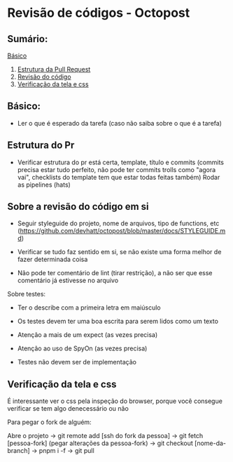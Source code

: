 # Revisão de códigos - Octopost 

## Sumário:

[Básico](#basico)

1.  [Estrutura da Pull Request](#estrutura-de-pr)
2.  [Revisão do código](#revisao-do-pr)
3.  [Verificação da tela e css](#verificacao-visual)

<a name="basico"></a>

<a name="estrutura-de-pr"></a>
<a name="revisao-do-pr"></a>
<a name="verificacao-visual"></a>

## Básico:

- Ler o que é esperado da tarefa (caso não saiba sobre o que é a tarefa)

## Estrutura do Pr

- Verificar estrutura do pr está certa, template, título e commits (commits precisa estar tudo perfeito, não pode ter commits trolls como "agora vai", checklists do template tem que estar todas feitas também)
Rodar as pipelines (hats)

## Sobre a revisão do código em si

- Seguir styleguide do projeto, nome de arquivos, tipo de functions, etc (https://github.com/devhatt/octopost/blob/master/docs/STYLEGUIDE.md)

- Verificar se tudo faz sentido em si, se não existe uma forma melhor de fazer determinada coisa
- Não pode ter comentário de lint (tirar restrição), a não ser que esse comentário já estivesse no arquivo

Sobre testes:

- Ter o describe com a primeira letra em maiúsculo
- Os testes devem ter uma boa escrita para serem lidos como um texto 

- Atenção a mais de um expect (as vezes precisa)
- Atenção ao uso de SpyOn (as vezes precisa)
- Testes não devem ser de implementação

## Verificação da tela e css

É interessante ver o css pela inspeção do browser, porque você consegue verificar se tem algo denecessário ou não

Para pegar o fork de alguém: 

Abre o projeto -> git remote add [ssh do fork da pessoa] -> git fetch [pessoa-fork] (pegar alterações da pessoa-fork) -> git checkout [nome-da-branch] -> pnpm i -f -> git pull

